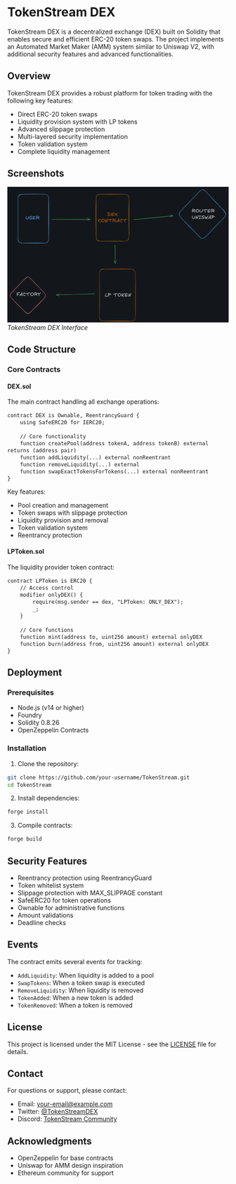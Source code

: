 # TokenStream DEX


TokenStream DEX is a decentralized exchange (DEX) built on Solidity that enables secure and efficient ERC-20 token swaps. The project implements an Automated Market Maker (AMM) system similar to Uniswap V2, with additional security features and advanced functionalities.

## Overview

TokenStream DEX provides a robust platform for token trading with the following key features:
- Direct ERC-20 token swaps
- Liquidity provision system with LP tokens
- Advanced slippage protection
- Multi-layered security implementation
- Token validation system
- Complete liquidity management

## Screenshots

![DEX Interface](screenshots\structure.png) <!-- Replace with actual screenshot -->
*TokenStream DEX Interface*


## Code Structure

### Core Contracts

#### DEX.sol
The main contract handling all exchange operations:
```solidity
contract DEX is Ownable, ReentrancyGuard {
    using SafeERC20 for IERC20;
    
    // Core functionality
    function createPool(address tokenA, address tokenB) external returns (address pair)
    function addLiquidity(...) external nonReentrant
    function removeLiquidity(...) external
    function swapExactTokensForTokens(...) external nonReentrant
}
```

Key features:
- Pool creation and management
- Token swaps with slippage protection
- Liquidity provision and removal
- Token validation system
- Reentrancy protection

#### LPToken.sol
The liquidity provider token contract:
```solidity
contract LPToken is ERC20 {
    // Access control
    modifier onlyDEX() {
        require(msg.sender == dex, "LPToken: ONLY_DEX");
        _;
    }
    
    // Core functions
    function mint(address to, uint256 amount) external onlyDEX
    function burn(address from, uint256 amount) external onlyDEX
}
```

## Deployment

### Prerequisites
- Node.js (v14 or higher)
- Foundry
- Solidity 0.8.26
- OpenZeppelin Contracts

### Installation
1. Clone the repository:
```bash
git clone https://github.com/your-username/TokenStream.git
cd TokenStream
```

2. Install dependencies:
```bash
forge install
```

3. Compile contracts:
```bash
forge build
```



## Security Features

- Reentrancy protection using ReentrancyGuard
- Token whitelist system
- Slippage protection with MAX_SLIPPAGE constant
- SafeERC20 for token operations
- Ownable for administrative functions
- Amount validations
- Deadline checks

## Events

The contract emits several events for tracking:
- `AddLiquidity`: When liquidity is added to a pool
- `SwapTokens`: When a token swap is executed
- `RemoveLiquidity`: When liquidity is removed
- `TokenAdded`: When a new token is added
- `TokenRemoved`: When a token is removed

## License

This project is licensed under the MIT License - see the [LICENSE](LICENSE) file for details.

## Contact

For questions or support, please contact:
- Email: [your-email@example.com](mailto:your-email@example.com)
- Twitter: [@TokenStreamDEX](https://twitter.com/TokenStreamDEX)
- Discord: [TokenStream Community](https://discord.gg/tokenstream)

## Acknowledgments

- OpenZeppelin for base contracts
- Uniswap for AMM design inspiration
- Ethereum community for support
